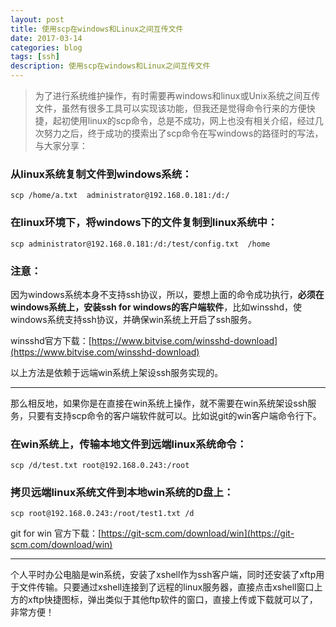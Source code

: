 ```yaml
---
layout: post
title: 使用scp在windows和Linux之间互传文件
date: 2017-03-14
categories: blog
tags: [ssh]
description: 使用scp在windows和Linux之间互传文件
---
```


> 为了进行系统维护操作，有时需要再windows和linux或Unix系统之间互传文件，虽然有很多工具可以实现该功能，但我还是觉得命令行来的方便快捷，起初使用linux的scp命令，总是不成功，网上也没有相关介绍，经过几次努力之后，终于成功的摸索出了scp命令在写windows的路径时的写法，与大家分享：

### 从linux系统复制文件到windows系统：
`scp /home/a.txt  administrator@192.168.0.181:/d:/`

### 在linux环境下，将windows下的文件复制到linux系统中：
`scp administrator@192.168.0.181:/d:/test/config.txt  /home`

### 注意：

因为windows系统本身不支持ssh协议，所以，要想上面的命令成功执行，**必须在windows系统上，安装ssh for windows的客户端软件**，比如winsshd，使windows系统支持ssh协议，并确保win系统上开启了ssh服务。

winsshd官方下载：[https://www.bitvise.com/winsshd-download](https://www.bitvise.com/winsshd-download)

以上方法是依赖于远端win系统上架设ssh服务实现的。

---

那么相反地，如果你是在直接在win系统上操作，就不需要在win系统架设ssh服务，只要有支持scp命令的客户端软件就可以。比如说git的win客户端命令行下。

### 在win系统上，传输本地文件到远端linux系统命令：

`scp /d/test.txt root@192.168.0.243:/root`

### 拷贝远端linux系统文件到本地win系统的D盘上：

`scp root@192.168.0.243:/root/test1.txt /d`

git for win 官方下载：[https://git-scm.com/download/win](https://git-scm.com/download/win)

---

个人平时办公电脑是win系统，安装了xshell作为ssh客户端，同时还安装了xftp用于文件传输。只要通过xshell连接到了远程的linux服务器，直接点击xshell窗口上方的xftp快捷图标，弹出类似于其他ftp软件的窗口，直接上传或下载就可以了，非常方便！